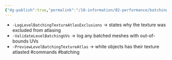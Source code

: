 ```yaml
---
{"dg-publish":true,"permalink":"/10-information/02-performance/batching/commands/","created":"2024-03-31T21:05:40.304+07:00","updated":"2024-04-06T21:02:44.829+07:00"}
---
```


* `-LogLevelBatchingTextureAtlasExclusions` → states why the texture was excluded from atlasing
* `-ValidateLevelBatchingUVs` → log any batched meshes with out-of-bounds UVs
* `-PreviewLevelBatchingTextureAtlas` → white objects has their texture atlasted
#commands #batching